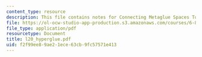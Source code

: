 ```yaml
---
content_type: resource
description: This file contains notes for Connecting Metaglue Spaces Together.
file: https://ol-ocw-studio-app-production.s3.amazonaws.com/courses/6-883-pervasive-human-centric-computing-sma-5508-spring-2006/f2f99ee89ae21ece63cb9fc57571e413_l20_hyperglue.pdf
file_type: application/pdf
resourcetype: Document
title: l20_hyperglue.pdf
uid: f2f99ee8-9ae2-1ece-63cb-9fc57571e413
---
```

